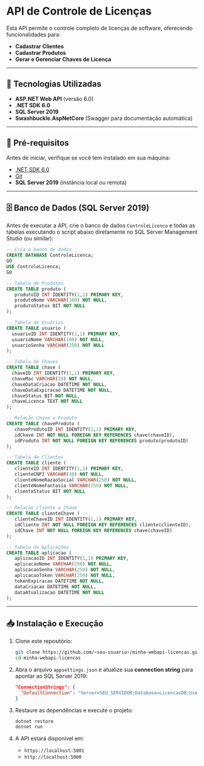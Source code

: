 # API de Controle de Licenças

Esta API permite o controle completo de licenças de software, oferecendo funcionalidades para:

- **Cadastrar Clientes**
- **Cadastrar Produtos**
- **Gerar e Gerenciar Chaves de Licença**

---

## 🚀 Tecnologias Utilizadas

- **ASP.NET Web API** (versão 6.0)
- **.NET SDK 6.0**
- **SQL Server 2019**
- **Swashbuckle.AspNetCore** (Swagger para documentação automática)

---

## 🔧 Pré-requisitos

Antes de iniciar, verifique se você tem instalado em sua máquina:

- [.NET SDK 6.0](https://dotnet.microsoft.com/download)
- [Git](https://git-scm.com/)
- **SQL Server 2019** (instância local ou remota)

---

## 🗄️ Banco de Dados (SQL Server 2019)

Antes de executar a API, crie o banco de dados `ControleLicenca` e todas as tabelas executando o script abaixo diretamente no SQL Server Management Studio (ou similar):

```sql
-- Cria o banco de dados
CREATE DATABASE ControleLicenca;
GO
USE ControleLicenca;
GO

-- Tabela de Produtos
CREATE TABLE produto (
   produtoID INT IDENTITY(1,1) PRIMARY KEY,
   produtoNome VARCHAR(100) NOT NULL,
   produtoStatus BIT NOT NULL
);

-- Tabela de Usuários
CREATE TABLE usuario (
  usuarioID INT IDENTITY(1,1) PRIMARY KEY,
  usuarioNome VARCHAR(100) NOT NULL,
  usuarioSenha VARCHAR(250) NOT NULL
);

-- Tabela de Chaves
CREATE TABLE chave (
  chaveID INT IDENTITY(1,1) PRIMARY KEY,
  chaveMac VARCHAR(20) NOT NULL,
  chaveDataCriacao DATETIME NOT NULL,
  chaveDataExpiracao DATETIME NOT NULL,
  chaveStatus BIT NOT NULL,
  chaveLicenca TEXT NOT NULL
);

-- Relação Chave ⇄ Produto
CREATE TABLE chaveProduto (
   chaveProdutoID INT IDENTITY(1,1) PRIMARY KEY,
   idChave INT NOT NULL FOREIGN KEY REFERENCES chave(chaveID),
   idProduto INT NOT NULL FOREIGN KEY REFERENCES produto(produtoID)
);

-- Tabela de Clientes
CREATE TABLE cliente (
   clienteID INT IDENTITY(1,1) PRIMARY KEY,
   clienteCNPJ VARCHAR(30) NOT NULL,
   clienteNomeRazaoSocial VARCHAR(250) NOT NULL,
   clienteNomeFantasia VARCHAR(250) NOT NULL,
   clienteStatus BIT NOT NULL
);

-- Relação Cliente ⇄ Chave
CREATE TABLE clienteChave (
   clienteChaveID INT IDENTITY(1,1) PRIMARY KEY,
   idCliente INT NOT NULL FOREIGN KEY REFERENCES cliente(clienteID),
   idChave INT NOT NULL FOREIGN KEY REFERENCES chave(chaveID)
);

-- Tabela de Aplicações
CREATE TABLE aplicacao (
   aplicacaoID INT IDENTITY(1,1) PRIMARY KEY,
   aplicacaoNome VARCHAR(250) NOT NULL,
   aplicacaoSenha VARCHAR(250) NOT NULL,
   aplicacaoToken VARCHAR(250) NOT NULL,
   tokenExpiracao DATETIME NOT NULL,
   dataCriacao DATETIME NOT NULL,
   dataAtualizacao DATETIME NOT NULL
);
```

---

## 📥 Instalação e Execução

1. Clone este repositório:

    ```bash
    git clone https://github.com/<seu-usuario>/minha-webapi-licencas.git
    cd minha-webapi-licencas
    ```

2. Abra o arquivo `appsettings.json` e atualize sua **connection string** para apontar ao SQL Server 2019:

    ```json
    "ConnectionStrings": {
      "DefaultConnection": "Server=SEU_SERVIDOR;Database=LicencasDB;User Id=usuario;Password=senha;TrustServerCertificate=True;"
    }
    ```

3. Restaure as dependências e execute o projeto:

    ```bash
    dotnet restore
    dotnet run
    ```

4. A API estará disponível em:
    - `https://localhost:5001`
    - `http://localhost:5000`

